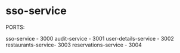 # sso-service

PORTS: 

sso-service - 3000
audit-service - 3001
user-details-service - 3002 
restaurants-service- 3003 
reservations-service - 3004